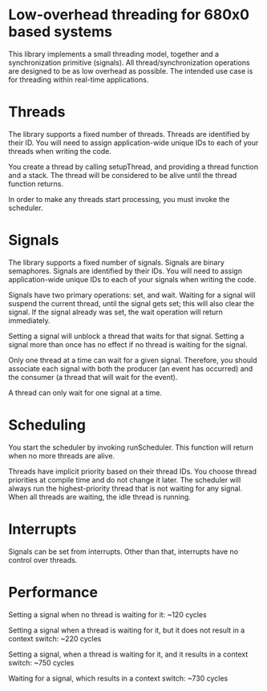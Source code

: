 # Low-overhead threading for 680x0 based systems

This library implements a small threading model, together and a synchronization primitive (signals). 
All thread/synchronization operations are designed to be as low overhead as possible.
The intended use case is for threading within real-time applications.

# Threads

The library supports a fixed number of threads. Threads are identified by their ID.
You will need to assign application-wide unique IDs to each of your threads when writing the code.

You create a thread by calling setupThread, and providing a thread function and a stack.
The thread will be considered to be alive until the thread function returns.

In order to make any threads start processing, you must invoke the scheduler.

# Signals

The library supports a fixed number of signals. Signals are binary semaphores. Signals are identified by their IDs.
You will need to assign application-wide unique IDs to each of your signals when writing the code.

Signals have two primary operations: set, and wait.
Waiting for a signal will suspend the current thread, until the signal gets set; this will also clear the signal. If the signal already was set, the wait operation will return immediately.

Setting a signal will unblock a thread that waits for that signal. Setting a signal more than once has no effect if no thread is waiting for the signal.

Only one thread at a time can wait for a given signal. Therefore, you should associate each signal with both the producer (an event has occurred) and the consumer (a thread that will wait for the event).

A thread can only wait for one signal at a time.

# Scheduling

You start the scheduler by invoking runScheduler. This function will return when no more threads are alive.

Threads have implicit priority based on their thread IDs. You choose thread priorities at compile time and do not change it later.
The scheduler will always run the highest-priority thread that is not waiting for any signal.
When all threads are waiting, the idle thread is running.

# Interrupts

Signals can be set from interrupts. Other than that, interrupts have no control over threads.

# Performance

Setting a signal when no thread is waiting for it: ~120 cycles

Setting a signal when a thread is waiting for it, but it does not result in a context switch: ~220 cycles

Setting a signal, when a thread is waiting for it, and it results in a context switch: ~750 cycles

Waiting for a signal, which results in a context switch: ~730 cycles
